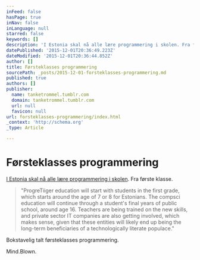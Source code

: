 ```yaml
---
inFeed: false
hasPage: true
inNav: false
inLanguage: null
starred: false
keywords: []
description: 'I Estonia skal nå alle lære programmering i skolen. Fra første klasse. '
datePublished: '2015-12-01T20:36:49.223Z'
dateModified: '2015-12-01T20:36:44.852Z'
author: []
title: Førsteklasses programmering
sourcePath: _posts/2015-12-01-forsteklasses-programmering.md
published: true
authors: []
publisher:
  name: tanketrommel.tumblr.com
  domain: tanketrommel.tumblr.com
  url: null
  favicon: null
url: forsteklasses-programmering/index.html
_context: 'http://schema.org'
_type: Article

---
```

# Førsteklasses programmering

[I Estonia skal nå alle lære programmering i skolen][0]. Fra første klasse.

> "ProgreTiiger education will start with students in the first grade, which starts around the age of 7 or 8 for Estonians. The compsci education will continue through a student's final years of public school, around age 16\. Teachers are being trained on the new skills, and private sector IT companies are also getting involved, which makes sense, given that these entities will likely end up being the long-term beneficiaries of a technologically literate populace."

Bokstavelig talt førsteklasses programmering.

Mind.Blown.

[0]: http://venturebeat.com/2012/09/04/estonia-code-academy/